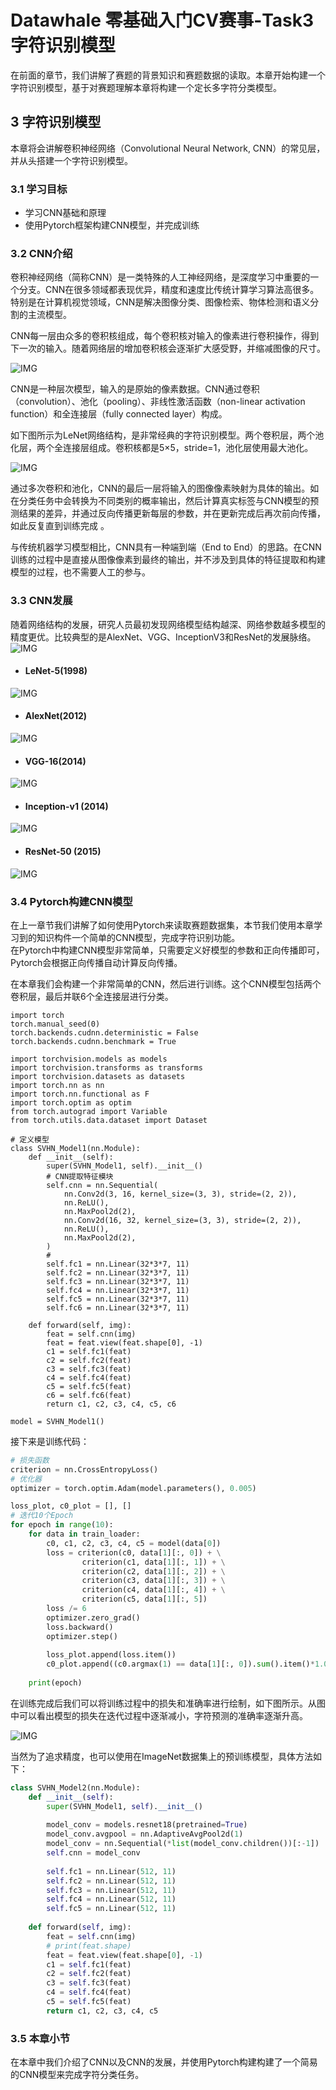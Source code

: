 # Datawhale 零基础入门CV赛事-Task3 字符识别模型     
     
在前面的章节，我们讲解了赛题的背景知识和赛题数据的读取。本章开始构建一个字符识别模型，基于对赛题理解本章将构建一个定长多字符分类模型。
     
## 3 字符识别模型
      
本章将会讲解卷积神经网络（Convolutional Neural Network, CNN）的常见层，并从头搭建一个字符识别模型。     
     
### 3.1 学习目标     
- 学习CNN基础和原理      
- 使用Pytorch框架构建CNN模型，并完成训练      
      
### 3.2 CNN介绍      
卷积神经网络（简称CNN）是一类特殊的人工神经网络，是深度学习中重要的一个分支。CNN在很多领域都表现优异，精度和速度比传统计算学习算法高很多。特别是在计算机视觉领域，CNN是解决图像分类、图像检索、物体检测和语义分割的主流模型。      
          
CNN每一层由众多的卷积核组成，每个卷积核对输入的像素进行卷积操作，得到下一次的输入。随着网络层的增加卷积核会逐渐扩大感受野，并缩减图像的尺寸。        
             
  ![IMG](IMG/Task03/卷积.png)    
                  
CNN是一种层次模型，输入的是原始的像素数据。CNN通过卷积（convolution）、池化（pooling）、非线性激活函数（non-linear activation function）和全连接层（fully connected layer）构成。      

如下图所示为LeNet网络结构，是非常经典的字符识别模型。两个卷积层，两个池化层，两个全连接层组成。卷积核都是5×5，stride=1，池化层使用最大池化。    
     
 ![IMG](IMG/Task03/Le_CNN.png)       
           
通过多次卷积和池化，CNN的最后一层将输入的图像像素映射为具体的输出。如在分类任务中会转换为不同类别的概率输出，然后计算真实标签与CNN模型的预测结果的差异，并通过反向传播更新每层的参数，并在更新完成后再次前向传播，如此反复直到训练完成 。
         
与传统机器学习模型相比，CNN具有一种端到端（End to End）的思路。在CNN训练的过程中是直接从图像像素到最终的输出，并不涉及到具体的特征提取和构建模型的过程，也不需要人工的参与。
       
### 3.3 CNN发展      
随着网络结构的发展，研究人员最初发现网络模型结构越深、网络参数越多模型的精度更优。比较典型的是AlexNet、VGG、InceptionV3和ResNet的发展脉络。      
![IMG](IMG/Task03/网络发展.png)
      
 - #### LeNet-5(1998)     
 ![IMG](IMG/Task03/Le_net.png)
 
 - #### AlexNet(2012)
 ![IMG](IMG/Task03/Alex-net.png)     
      
- #### VGG-16(2014)   
 ![IMG](IMG/Task03/VGG.png)   
      
 - #### Inception-v1 (2014)    
 ![IMG](IMG/Task03/Incep-net.png)      
           
 - #### ResNet-50 (2015)    
 ![IMG](IMG/Task03/Resnet50.png)    
      
### 3.4 Pytorch构建CNN模型     
      
在上一章节我们讲解了如何使用Pytorch来读取赛题数据集，本节我们使用本章学习到的知识构件一个简单的CNN模型，完成字符识别功能。              
在Pytorch中构建CNN模型非常简单，只需要定义好模型的参数和正向传播即可，Pytorch会根据正向传播自动计算反向传播。         
        
在本章我们会构建一个非常简单的CNN，然后进行训练。这个CNN模型包括两个卷积层，最后并联6个全连接层进行分类。        
```pyhon
import torch
torch.manual_seed(0)
torch.backends.cudnn.deterministic = False
torch.backends.cudnn.benchmark = True

import torchvision.models as models
import torchvision.transforms as transforms
import torchvision.datasets as datasets
import torch.nn as nn
import torch.nn.functional as F
import torch.optim as optim
from torch.autograd import Variable
from torch.utils.data.dataset import Dataset

# 定义模型
class SVHN_Model1(nn.Module):
    def __init__(self):
        super(SVHN_Model1, self).__init__()
        # CNN提取特征模块
        self.cnn = nn.Sequential(
            nn.Conv2d(3, 16, kernel_size=(3, 3), stride=(2, 2)),
            nn.ReLU(),  
            nn.MaxPool2d(2),
            nn.Conv2d(16, 32, kernel_size=(3, 3), stride=(2, 2)),
            nn.ReLU(), 
            nn.MaxPool2d(2),
        )
        # 
        self.fc1 = nn.Linear(32*3*7, 11)
        self.fc2 = nn.Linear(32*3*7, 11)
        self.fc3 = nn.Linear(32*3*7, 11)
        self.fc4 = nn.Linear(32*3*7, 11)
        self.fc5 = nn.Linear(32*3*7, 11)
        self.fc6 = nn.Linear(32*3*7, 11)
    
    def forward(self, img):        
        feat = self.cnn(img)
        feat = feat.view(feat.shape[0], -1)
        c1 = self.fc1(feat)
        c2 = self.fc2(feat)
        c3 = self.fc3(feat)
        c4 = self.fc4(feat)
        c5 = self.fc5(feat)
        c6 = self.fc6(feat)
        return c1, c2, c3, c4, c5, c6
    
model = SVHN_Model1()
```    
      
接下来是训练代码：       
```python
# 损失函数
criterion = nn.CrossEntropyLoss()
# 优化器
optimizer = torch.optim.Adam(model.parameters(), 0.005)

loss_plot, c0_plot = [], []
# 迭代10个Epoch
for epoch in range(10):
    for data in train_loader:
        c0, c1, c2, c3, c4, c5 = model(data[0])
        loss = criterion(c0, data[1][:, 0]) + \
                criterion(c1, data[1][:, 1]) + \
                criterion(c2, data[1][:, 2]) + \
                criterion(c3, data[1][:, 3]) + \
                criterion(c4, data[1][:, 4]) + \
                criterion(c5, data[1][:, 5])
        loss /= 6
        optimizer.zero_grad()
        loss.backward()
        optimizer.step()
        
        loss_plot.append(loss.item())
        c0_plot.append((c0.argmax(1) == data[1][:, 0]).sum().item()*1.0 / c0.shape[0])
        
    print(epoch)
```     
在训练完成后我们可以将训练过程中的损失和准确率进行绘制，如下图所示。从图中可以看出模型的损失在迭代过程中逐渐减小，字符预测的准确率逐渐升高。          
      
 ![IMG](IMG/Task03/loss.png)     
           
当然为了追求精度，也可以使用在ImageNet数据集上的预训练模型，具体方法如下：         
```python
class SVHN_Model2(nn.Module):
    def __init__(self):
        super(SVHN_Model1, self).__init__()
                
        model_conv = models.resnet18(pretrained=True)
        model_conv.avgpool = nn.AdaptiveAvgPool2d(1)
        model_conv = nn.Sequential(*list(model_conv.children())[:-1])
        self.cnn = model_conv
        
        self.fc1 = nn.Linear(512, 11)
        self.fc2 = nn.Linear(512, 11)
        self.fc3 = nn.Linear(512, 11)
        self.fc4 = nn.Linear(512, 11)
        self.fc5 = nn.Linear(512, 11)
    
    def forward(self, img):        
        feat = self.cnn(img)
        # print(feat.shape)
        feat = feat.view(feat.shape[0], -1)
        c1 = self.fc1(feat)
        c2 = self.fc2(feat)
        c3 = self.fc3(feat)
        c4 = self.fc4(feat)
        c5 = self.fc5(feat)
        return c1, c2, c3, c4, c5
```      
### 3.5 本章小节     
在本章中我们介绍了CNN以及CNN的发展，并使用Pytorch构建构建了一个简易的CNN模型来完成字符分类任务。      

